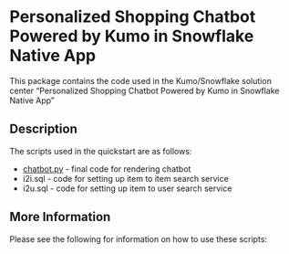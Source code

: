 # Personalized Shopping Chatbot Powered by Kumo in Snowflake Native App

This package contains the code used in the Kumo/Snowflake solution center “Personalized Shopping Chatbot Powered by Kumo in Snowflake Native App”

## Description

The scripts used in the quickstart are as follows:

- [chatbot.py](http://chatbot.py) - final code for rendering chatbot
- i2i.sql - code for setting up item to item search service
- i2u.sql - code for setting up item to user search service

## More Information

Please see the following for information on how to use these scripts:
